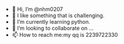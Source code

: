 - 👋 Hi, I’m @nhm0207
- 👀 I like something that is challenging.
- 🌱 I’m currently learning python.
- 💞️ I’m looking to collaborate on ...
- 📫 How to reach me:my qq is 2239722330

<!---
nhm0207/nhm0207 is a ✨ special ✨ repository because its `README.md` (this file) appears on your GitHub profile.
You can click the Preview link to take a look at your changes.
--->
